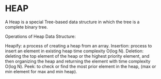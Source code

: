 # HEAP

A Heap is a special Tree-based data structure in which the tree is a complete binary tree.

Operations of Heap Data Structure:

Heapify: a process of creating a heap from an array.
Insertion: process to insert an element in existing heap time complexity O(log N).
Deletion: deleting the top element of the heap or the highest priority element, and then organizing the heap and returning the element with time complexity O(log N).
Peek: to check or find the most prior element in the heap, (max or min element for max and min heap).

